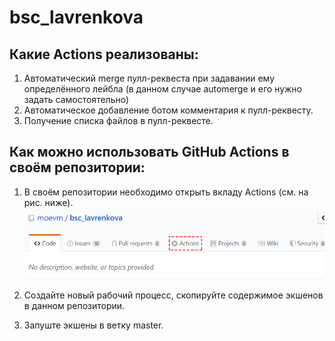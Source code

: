 # bsc_lavrenkova
## Какие Actions реализованы:
1. Автоматический merge пулл-реквеста при задавании ему определённого лейбла (в данном случае automerge и его нужно задать самостоятельно)
2. Автоматическое добавление ботом комментария к пулл-реквесту.
3. Получение списка файлов в пулл-реквесте.

## Как можно использовать GitHub Actions в своём репозитории:
1. В своём репозитории необходимо открыть вкладу Actions (см. на рис. ниже).
![GitHub Logo](/gha1.png)

2. Создайте новый рабочий процесс, скопируйте содержимое экшенов в данном репозитории.

3. Запуште экшены в ветку master.
